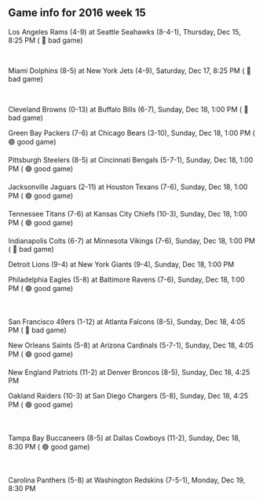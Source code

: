 ## Game info for 2016 week 15
Los Angeles Rams (4-9) at Seattle Seahawks (8-4-1), Thursday, Dec 15, 8:25 PM (	:red_circle: bad game)


<br/>

Miami Dolphins (8-5) at New York Jets (4-9), Saturday, Dec 17, 8:25 PM (	:red_circle: bad game)


<br/>

Cleveland Browns (0-13) at Buffalo Bills (6-7), Sunday, Dec 18, 1:00 PM (	:red_circle: bad game)

Green Bay Packers (7-6) at Chicago Bears (3-10), Sunday, Dec 18, 1:00 PM (	:green_circle: good game)

Pittsburgh Steelers (8-5) at Cincinnati Bengals (5-7-1), Sunday, Dec 18, 1:00 PM (	:green_circle: good game)

Jacksonville Jaguars (2-11) at Houston Texans (7-6), Sunday, Dec 18, 1:00 PM (	:green_circle: good game)

Tennessee Titans (7-6) at Kansas City Chiefs (10-3), Sunday, Dec 18, 1:00 PM (	:green_circle: good game)

Indianapolis Colts (6-7) at Minnesota Vikings (7-6), Sunday, Dec 18, 1:00 PM (	:red_circle: bad game)

Detroit Lions (9-4) at New York Giants (9-4), Sunday, Dec 18, 1:00 PM

Philadelphia Eagles (5-8) at Baltimore Ravens (7-6), Sunday, Dec 18, 1:00 PM (	:green_circle: good game)


<br/>

San Francisco 49ers (1-12) at Atlanta Falcons (8-5), Sunday, Dec 18, 4:05 PM (	:red_circle: bad game)

New Orleans Saints (5-8) at Arizona Cardinals (5-7-1), Sunday, Dec 18, 4:05 PM (	:green_circle: good game)

New England Patriots (11-2) at Denver Broncos (8-5), Sunday, Dec 18, 4:25 PM

Oakland Raiders (10-3) at San Diego Chargers (5-8), Sunday, Dec 18, 4:25 PM (	:green_circle: good game)


<br/>

Tampa Bay Buccaneers (8-5) at Dallas Cowboys (11-2), Sunday, Dec 18, 8:30 PM (	:green_circle: good game)


<br/>

Carolina Panthers (5-8) at Washington Redskins (7-5-1), Monday, Dec 19, 8:30 PM

